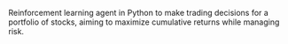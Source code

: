 Reinforcement learning agent in Python to make trading decisions for a portfolio of stocks, aiming to maximize cumulative returns while managing risk.
